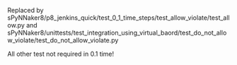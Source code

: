 Replaced by
sPyNNaker8/p8_jenkins_quick/test_0_1_time_steps/test_allow_violate/test_allow.py
and
sPyNNaker8/unittests/test_integration_using_virtual_baord/test_do_not_allow_violate/test_do_not_allow_violate.py

All other test not required in 0.1 time!